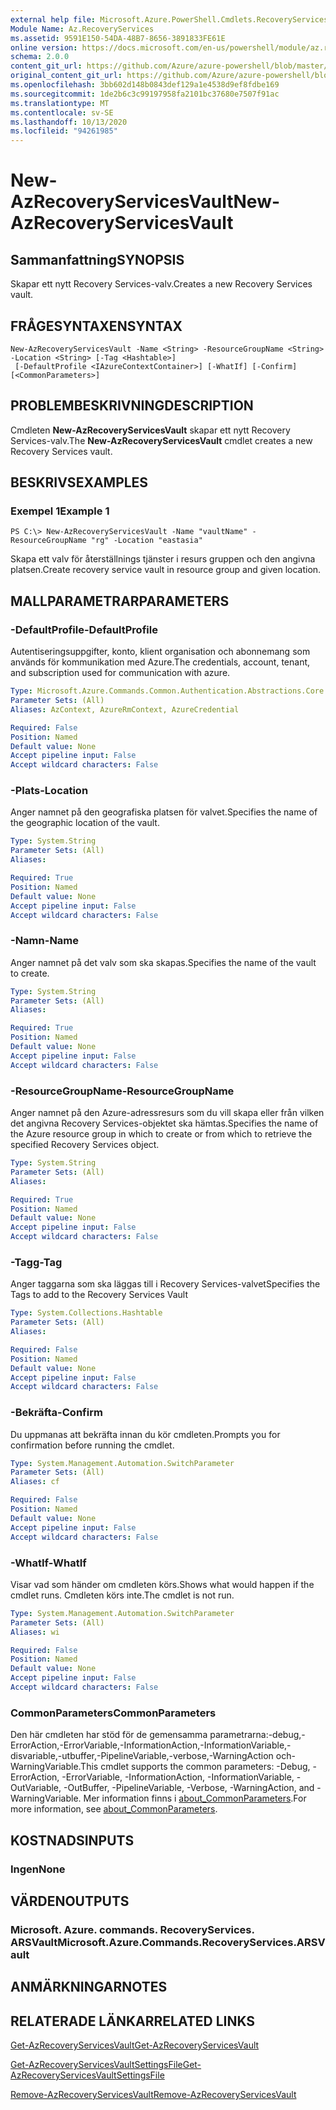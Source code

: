 ```yaml
---
external help file: Microsoft.Azure.PowerShell.Cmdlets.RecoveryServices.dll-Help.xml
Module Name: Az.RecoveryServices
ms.assetid: 9591E150-54DA-48B7-8656-3891833FE61E
online version: https://docs.microsoft.com/en-us/powershell/module/az.recoveryservices/new-azrecoveryservicesvault
schema: 2.0.0
content_git_url: https://github.com/Azure/azure-powershell/blob/master/src/RecoveryServices/RecoveryServices/help/New-AzRecoveryServicesVault.md
original_content_git_url: https://github.com/Azure/azure-powershell/blob/master/src/RecoveryServices/RecoveryServices/help/New-AzRecoveryServicesVault.md
ms.openlocfilehash: 3bb602d148b0843def129a1e4538d9ef8fdbe169
ms.sourcegitcommit: 1de2b6c3c99197958fa2101bc37680e7507f91ac
ms.translationtype: MT
ms.contentlocale: sv-SE
ms.lasthandoff: 10/13/2020
ms.locfileid: "94261985"
---
```

# <span data-ttu-id="9818a-101">New-AzRecoveryServicesVault</span><span class="sxs-lookup"><span data-stu-id="9818a-101">New-AzRecoveryServicesVault</span></span>

## <span data-ttu-id="9818a-102">Sammanfattning</span><span class="sxs-lookup"><span data-stu-id="9818a-102">SYNOPSIS</span></span>
<span data-ttu-id="9818a-103">Skapar ett nytt Recovery Services-valv.</span><span class="sxs-lookup"><span data-stu-id="9818a-103">Creates a new Recovery Services vault.</span></span>

## <span data-ttu-id="9818a-104">FRÅGESYNTAXEN</span><span class="sxs-lookup"><span data-stu-id="9818a-104">SYNTAX</span></span>

```
New-AzRecoveryServicesVault -Name <String> -ResourceGroupName <String> -Location <String> [-Tag <Hashtable>]
 [-DefaultProfile <IAzureContextContainer>] [-WhatIf] [-Confirm] [<CommonParameters>]
```

## <span data-ttu-id="9818a-105">PROBLEMBESKRIVNING</span><span class="sxs-lookup"><span data-stu-id="9818a-105">DESCRIPTION</span></span>
<span data-ttu-id="9818a-106">Cmdleten **New-AzRecoveryServicesVault** skapar ett nytt Recovery Services-valv.</span><span class="sxs-lookup"><span data-stu-id="9818a-106">The **New-AzRecoveryServicesVault** cmdlet creates a new Recovery Services vault.</span></span>

## <span data-ttu-id="9818a-107">BESKRIVS</span><span class="sxs-lookup"><span data-stu-id="9818a-107">EXAMPLES</span></span>

### <span data-ttu-id="9818a-108">Exempel 1</span><span class="sxs-lookup"><span data-stu-id="9818a-108">Example 1</span></span>
```
PS C:\> New-AzRecoveryServicesVault -Name "vaultName" -ResourceGroupName "rg" -Location "eastasia"
```

<span data-ttu-id="9818a-109">Skapa ett valv för återställnings tjänster i resurs gruppen och den angivna platsen.</span><span class="sxs-lookup"><span data-stu-id="9818a-109">Create recovery service vault in resource group and given location.</span></span>

## <span data-ttu-id="9818a-110">MALLPARAMETRAR</span><span class="sxs-lookup"><span data-stu-id="9818a-110">PARAMETERS</span></span>

### <span data-ttu-id="9818a-111">-DefaultProfile</span><span class="sxs-lookup"><span data-stu-id="9818a-111">-DefaultProfile</span></span>
<span data-ttu-id="9818a-112">Autentiseringsuppgifter, konto, klient organisation och abonnemang som används för kommunikation med Azure.</span><span class="sxs-lookup"><span data-stu-id="9818a-112">The credentials, account, tenant, and subscription used for communication with azure.</span></span>

```yaml
Type: Microsoft.Azure.Commands.Common.Authentication.Abstractions.Core.IAzureContextContainer
Parameter Sets: (All)
Aliases: AzContext, AzureRmContext, AzureCredential

Required: False
Position: Named
Default value: None
Accept pipeline input: False
Accept wildcard characters: False
```

### <span data-ttu-id="9818a-113">-Plats</span><span class="sxs-lookup"><span data-stu-id="9818a-113">-Location</span></span>
<span data-ttu-id="9818a-114">Anger namnet på den geografiska platsen för valvet.</span><span class="sxs-lookup"><span data-stu-id="9818a-114">Specifies the name of the geographic location of the vault.</span></span>

```yaml
Type: System.String
Parameter Sets: (All)
Aliases:

Required: True
Position: Named
Default value: None
Accept pipeline input: False
Accept wildcard characters: False
```

### <span data-ttu-id="9818a-115">-Namn</span><span class="sxs-lookup"><span data-stu-id="9818a-115">-Name</span></span>
<span data-ttu-id="9818a-116">Anger namnet på det valv som ska skapas.</span><span class="sxs-lookup"><span data-stu-id="9818a-116">Specifies the name of the vault to create.</span></span>

```yaml
Type: System.String
Parameter Sets: (All)
Aliases:

Required: True
Position: Named
Default value: None
Accept pipeline input: False
Accept wildcard characters: False
```

### <span data-ttu-id="9818a-117">-ResourceGroupName</span><span class="sxs-lookup"><span data-stu-id="9818a-117">-ResourceGroupName</span></span>
<span data-ttu-id="9818a-118">Anger namnet på den Azure-adressresurs som du vill skapa eller från vilken det angivna Recovery Services-objektet ska hämtas.</span><span class="sxs-lookup"><span data-stu-id="9818a-118">Specifies the name of the Azure resource group in which to create or from which to retrieve the specified Recovery Services object.</span></span>

```yaml
Type: System.String
Parameter Sets: (All)
Aliases:

Required: True
Position: Named
Default value: None
Accept pipeline input: False
Accept wildcard characters: False
```

### <span data-ttu-id="9818a-119">-Tagg</span><span class="sxs-lookup"><span data-stu-id="9818a-119">-Tag</span></span>

<span data-ttu-id="9818a-120">Anger taggarna som ska läggas till i Recovery Services-valvet</span><span class="sxs-lookup"><span data-stu-id="9818a-120">Specifies the Tags to add to the Recovery Services Vault</span></span>

```yaml
Type: System.Collections.Hashtable
Parameter Sets: (All)
Aliases:

Required: False
Position: Named
Default value: None
Accept pipeline input: False
Accept wildcard characters: False
```

### <span data-ttu-id="9818a-121">-Bekräfta</span><span class="sxs-lookup"><span data-stu-id="9818a-121">-Confirm</span></span>
<span data-ttu-id="9818a-122">Du uppmanas att bekräfta innan du kör cmdleten.</span><span class="sxs-lookup"><span data-stu-id="9818a-122">Prompts you for confirmation before running the cmdlet.</span></span>

```yaml
Type: System.Management.Automation.SwitchParameter
Parameter Sets: (All)
Aliases: cf

Required: False
Position: Named
Default value: None
Accept pipeline input: False
Accept wildcard characters: False
```

### <span data-ttu-id="9818a-123">-WhatIf</span><span class="sxs-lookup"><span data-stu-id="9818a-123">-WhatIf</span></span>
<span data-ttu-id="9818a-124">Visar vad som händer om cmdleten körs.</span><span class="sxs-lookup"><span data-stu-id="9818a-124">Shows what would happen if the cmdlet runs.</span></span> <span data-ttu-id="9818a-125">Cmdleten körs inte.</span><span class="sxs-lookup"><span data-stu-id="9818a-125">The cmdlet is not run.</span></span>

```yaml
Type: System.Management.Automation.SwitchParameter
Parameter Sets: (All)
Aliases: wi

Required: False
Position: Named
Default value: None
Accept pipeline input: False
Accept wildcard characters: False
```

### <span data-ttu-id="9818a-126">CommonParameters</span><span class="sxs-lookup"><span data-stu-id="9818a-126">CommonParameters</span></span>
<span data-ttu-id="9818a-127">Den här cmdleten har stöd för de gemensamma parametrarna:-debug,-ErrorAction,-ErrorVariable,-InformationAction,-InformationVariable,-disvariable,-utbuffer,-PipelineVariable,-verbose,-WarningAction och-WarningVariable.</span><span class="sxs-lookup"><span data-stu-id="9818a-127">This cmdlet supports the common parameters: -Debug, -ErrorAction, -ErrorVariable, -InformationAction, -InformationVariable, -OutVariable, -OutBuffer, -PipelineVariable, -Verbose, -WarningAction, and -WarningVariable.</span></span> <span data-ttu-id="9818a-128">Mer information finns i [about_CommonParameters](http://go.microsoft.com/fwlink/?LinkID=113216).</span><span class="sxs-lookup"><span data-stu-id="9818a-128">For more information, see [about_CommonParameters](http://go.microsoft.com/fwlink/?LinkID=113216).</span></span>

## <span data-ttu-id="9818a-129">KOSTNADS</span><span class="sxs-lookup"><span data-stu-id="9818a-129">INPUTS</span></span>

### <span data-ttu-id="9818a-130">Ingen</span><span class="sxs-lookup"><span data-stu-id="9818a-130">None</span></span>

## <span data-ttu-id="9818a-131">VÄRDEN</span><span class="sxs-lookup"><span data-stu-id="9818a-131">OUTPUTS</span></span>

### <span data-ttu-id="9818a-132">Microsoft. Azure. commands. RecoveryServices. ARSVault</span><span class="sxs-lookup"><span data-stu-id="9818a-132">Microsoft.Azure.Commands.RecoveryServices.ARSVault</span></span>

## <span data-ttu-id="9818a-133">ANMÄRKNINGAR</span><span class="sxs-lookup"><span data-stu-id="9818a-133">NOTES</span></span>

## <span data-ttu-id="9818a-134">RELATERADE LÄNKAR</span><span class="sxs-lookup"><span data-stu-id="9818a-134">RELATED LINKS</span></span>

[<span data-ttu-id="9818a-135">Get-AzRecoveryServicesVault</span><span class="sxs-lookup"><span data-stu-id="9818a-135">Get-AzRecoveryServicesVault</span></span>](./Get-AzRecoveryServicesVault.md)

[<span data-ttu-id="9818a-136">Get-AzRecoveryServicesVaultSettingsFile</span><span class="sxs-lookup"><span data-stu-id="9818a-136">Get-AzRecoveryServicesVaultSettingsFile</span></span>](./Get-AzRecoveryServicesVaultSettingsFile.md)

[<span data-ttu-id="9818a-137">Remove-AzRecoveryServicesVault</span><span class="sxs-lookup"><span data-stu-id="9818a-137">Remove-AzRecoveryServicesVault</span></span>](./Remove-AzRecoveryServicesVault.md)



